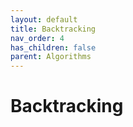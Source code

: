 ```yaml
---
layout: default
title: Backtracking
nav_order: 4
has_children: false
parent: Algorithms
---
```


# Backtracking
<!-- 
	Letter Combinations of a Phone Number
	Solution
	Medium

	Combination Sum III
	Solution
	Medium -->